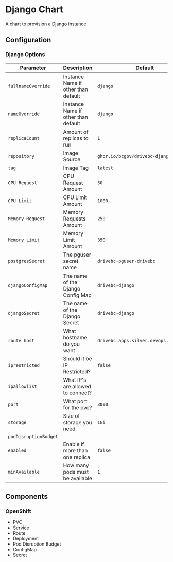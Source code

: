 # Django Chart

A chart to provision a Django instance 

## Configuration

### Django Options

| Parameter             | Description                         | Default                                |
| --------------------- | ----------------------------------- | -------------------------------------- |
| `fullnameOverride`    | Instance Name if other than default | `django`                               |
| `nameOverride`        | Instance Name if other than default | `django`                               |
| `replicaCount`        | Amount of replicas to run           | `1`                                    |
| `repository`          | Image Source                        | `ghcr.io/bcgov/drivebc-django`         |
| `tag`                 | Image Tag                           | `latest`                               |
| `CPU Request`         | CPU Request Amount                  | `50`                                   |
| `CPU Limit`           | CPU Limit Amount                    | `1000`                                 |
| `Memory Request`      | Memory Requests Amount              | `250`                                  |
| `Memory Limit`        | Memory Limit Amount                 | `350`                                  |
| `postgresSecret`      | The pguser secret name              | `drivebc-pguser-drivebc`               |
| `djangoConfigMap`     | The name of the Django Config Map   | `drivebc-django`                       |
| `djangoSecret`        | The name of the Django Secret       | `drivebc-django`                       |
| `route host`          | What hostname do you want           | `drivebc.apps.silver.devops.gov.bc.ca` |
| `iprestricted`        | Should it be IP Restricted?         | `false`                                |
| `ipallowlist`         | What IP's are allowed to connect?   |                                        |
| `port`                | What port for the pvc?              | `3000`                                 |
| `storage`             | Size of storage you need            | `1Gi`                                  |
| `podDisruptionBudget` |                                     |                                        |
| `enabled`             | Enable if more than one replica     | `false`                                |
| `minAvailable`        | How many pods must be available     | `1`                                    |



## Components
### OpenShift
- PVC 
- Service 
- Route 
- Deployment
- Pod Disruption Budget
- ConfigMap
- Secret


